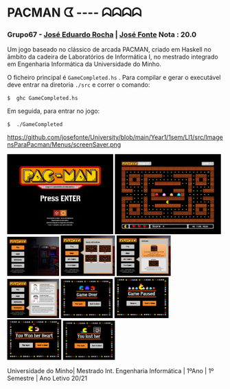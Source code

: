 # PACMAN ᗧ ---- ᗣᗣᗣᗣ 

### __Grupo67__ - [José Eduardo Rocha](https://github.com/Eduard0Rocha) |  [José Fonte](https://github.com/josefonte)  Nota : 20.0

Um jogo baseado no clássico de arcada PACMAN, criado em Haskell no âmbito da cadeira de Laboratórios de Informática I, no mestrado integrado em Engenharia Informática da Universidade do Minho.

O ficheiro principal é `GameCompleted.hs` . Para compilar e gerar o executável deve entrar na diretoria `./src` e correr o comando:

    $  ghc GameCompleted.hs

Em seguida, para entrar no jogo: 

    $  ./GameCompleted
https://github.com/josefonte/University/blob/main/Year1/1sem/LI1/src/ImagensParaPacman/Menus/screenSaver.png
<p float="center">
  <img src="https://raw.githubusercontent.com/josefonte/University/main/Year1/1sem/LI1/src/ImagensParaPacman/Menus/screenSaver.png" width="49%" />
    <img src="https://raw.githubusercontent.com/josefonte/University/main/Year1/1sem/LI1/src/ImagensParaPacman/Menus/JogoNormal.png" width="49%" />
  <img src="https://raw.githubusercontent.com/josefonte/University/main/Year1/1sem/LI1/src/ImagensParaPacman/Menus/MainInc.png" width="24%" /> 
  <img src="https://raw.githubusercontent.com/josefonte/University/main/Year1/1sem/LI1/src/ImagensParaPacman/Menus/mapsMENUBUTTON.png" width="25%" /> 
  <img src="https://raw.githubusercontent.com/josefonte/University/main/Year1/1sem/LI1/src/ImagensParaPacman/Menus/MiniGamesPacDungeon.png" width="25%" /> 
  <img src="https://raw.githubusercontent.com/josefonte/University/main/Year1/1sem/LI1/src/ImagensParaPacman/Menus/DevelopersMenu.png" width="24%" />
  <img src="https://raw.githubusercontent.com/josefonte/University/main/Year1/1sem/LI1/src/ImagensParaPacman/Menus/killPacmanLOSEplayagain.png" width="24%" /> 
  <img src="https://raw.githubusercontent.com/josefonte/University/main/Year1/1sem/LI1/src/ImagensParaPacman/Menus/PauseMENUbacktomenu.png" width="25%" />
  <img src="https://raw.githubusercontent.com/josefonte/University/main/Year1/1sem/LI1/src/ImagensParaPacman/Menus/pacdungeonWINbacktoMenu.png" width="25%" /> 
  <img src="https://raw.githubusercontent.com/josefonte/University/main/Year1/1sem/LI1/src/ImagensParaPacman/Menus/pacdungeonLOSEplayagain.png" width="24%" /> 
</p>


Universidade do Minho| Mestrado Int. Engenharia Informática | 1ºAno | 1º Semestre | Ano Letivo 20/21
